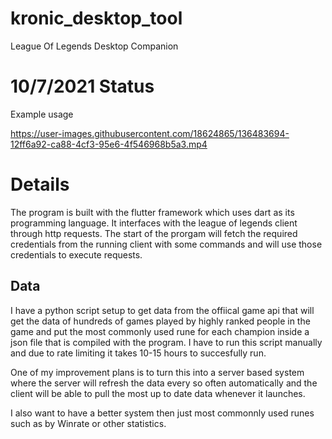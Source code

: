 # kronic_desktop_tool

League Of Legends Desktop Companion

# 10/7/2021 Status
Example usage


https://user-images.githubusercontent.com/18624865/136483694-12ff6a92-ca88-4cf3-95e6-4f546968b5a3.mp4


# Details
The program is built with the flutter framework which uses dart as its programming language. It interfaces with the league of legends client through 
http requests. The start of the prorgam will fetch the required credentials from the running client with some commands and will use those credentials to execute 
requests.




## Data
I have a python script setup to get data from the offiical game api that will get the data of hundreds of games played by highly ranked people in the game
and put the most commonly used rune for each champion inside a json file that is compiled with the program. I have to run this script manually and due to rate 
limiting it takes 10-15 hours to succesfully run.

One of my improvement plans is to turn this into a server based system where the server will refresh the data every so often automatically and the client will be 
able to pull the most up to date data whenever it launches. 

I also want to have a better system then just most commonnly used runes such as by Winrate or other statistics. 

